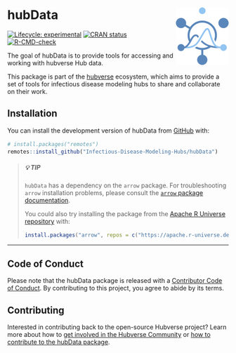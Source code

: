 
<!-- README.md is generated from README.Rmd. Please edit that file -->

# hubData <a href="https://Infectious-Disease-Modeling-Hubs.github.io/hubData/"><img src="man/figures/logo.png" align="right" height="131" alt="hubData website" /></a>

<!-- badges: start -->

[![Lifecycle:
experimental](https://img.shields.io/badge/lifecycle-experimental-orange.svg)](https://lifecycle.r-lib.org/articles/stages.html#experimental)
[![CRAN
status](https://www.r-pkg.org/badges/version/hubData)](https://CRAN.R-project.org/package=hubData)
[![R-CMD-check](https://github.com/Infectious-Disease-Modeling-Hubs/hubData/actions/workflows/R-CMD-check.yaml/badge.svg)](https://github.com/Infectious-Disease-Modeling-Hubs/hubData/actions/workflows/R-CMD-check.yaml)
<!-- badges: end -->

The goal of hubData is to provide tools for accessing and working with
hubverse Hub data.

This package is part of the
[hubverse](https://hubdocs.readthedocs.io/en/latest/) ecosystem, which
aims to provide a set of tools for infectious disease modeling hubs to
share and collaborate on their work.

## Installation

You can install the development version of hubData from
[GitHub](https://github.com/) with:

``` r
# install.packages("remotes")
remotes::install_github("Infectious-Disease-Modeling-Hubs/hubData")
```

> ##### 💡 TIP
>
> `hubData` has a dependency on the `arrow` package. For troubleshooting
> `arrow` installation problems, please consult the [`arrow` package
> documentation](https://arrow.apache.org/docs/r/#installation).
>
> You could also try installing the package from the [Apache R Universe
> repository](https://apache.r-universe.dev) with:
>
> ``` r
> install.packages("arrow", repos = c("https://apache.r-universe.dev", "https://cran.r-project.org"))
> ```

------------------------------------------------------------------------

## Code of Conduct

Please note that the hubData package is released with a [Contributor
Code of Conduct](.github/CODE_OF_CONDUCT.md). By contributing to this
project, you agree to abide by its terms.

## Contributing

Interested in contributing back to the open-source Hubverse project?
Learn more about how to [get involved in the Hubverse
Community](https://hubdocs.readthedocs.io/en/latest/overview/contribute.html)
or [how to contribute to the hubData package](.github/CONTRIBUTING.md).
